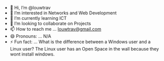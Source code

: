 - 👋 Hi, I’m @louwtrav
- 👀 I’m interested in Networks and Web Development
- 🌱 I’m currently learning ICT
- 💞️ I’m looking to collaborate on Projects
- 📫 How to reach me ... louwtrav@gmail.com
- 😄 Pronouns: ... N/A
- ⚡ Fun fact: ... What is the difference between a Windows user and a Linux user? The Linux user has an Open Space in the wall because they wont install windows.

<!---
louwtrav/louwtrav is a ✨ special ✨ repository because its `README.md` (this file) appears on your GitHub profile.
You can click the Preview link to take a look at your changes.
--->
